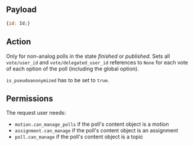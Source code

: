 ## Payload
```js
{id: Id;}
```

## Action
Only for non-analog polls in the state *finished* or *published*. Sets all `vote/user_id` and `vote/delegated_user_id` references to `None` for each vote of each option of the poll (including the global option).

`is_pseudoanonymized` has to be set to `true`.

## Permissions
The request user needs:
- `motion.can_manage_polls` if the poll's content object is a motion
- `assignment.can_manage` if the poll's content object is an assignment
- `poll.can_manage` if the poll's content object is a topic
